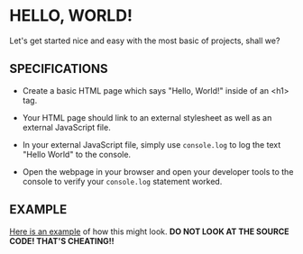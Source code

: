 # HELLO, WORLD!
Let's get started nice and easy with the most basic of projects, shall we?

## SPECIFICATIONS
  * Create a basic HTML page which says "Hello, World!" inside of an &lt;h1&gt; tag.

  * Your HTML page should link to an external stylesheet as well as an external JavaScript file.

  * In your external JavaScript file, simply use `console.log` to log the text "Hello World" to the console.

  * Open the webpage in your browser and open your developer tools to the console to verify your `console.log` statement worked.

## EXAMPLE
[Here is an example](https://codepen.io/tophergates/full/ZXVOde/) of how this might look. **DO NOT LOOK AT THE SOURCE CODE! THAT'S CHEATING!!**
